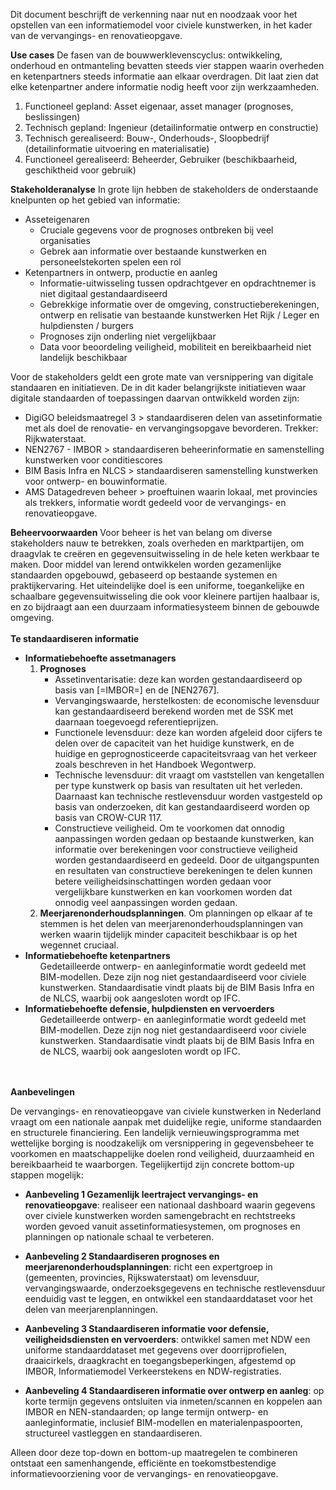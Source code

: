 Dit document beschrijft de verkenning naar nut en noodzaak voor het opstellen van een informatiemodel voor civiele kunstwerken, in het kader van de vervangings- en renovatieopgave.

**Use cases**
De fasen van de bouwwerklevenscyclus: ontwikkeling, onderhoud en ontmanteling bevatten steeds vier stappen waarin overheden en ketenpartners steeds informatie aan elkaar overdragen. Dit laat zien dat elke ketenpartner andere informatie nodig heeft voor zijn werkzaamheden. 

1. Functioneel gepland: Asset eigenaar, asset manager (prognoses, beslissingen)
2. Technisch gepland: Ingenieur (detailinformatie ontwerp en constructie)
3. Technisch gerealiseerd: Bouw-, Onderhouds-, Sloopbedrijf (detailinformatie uitvoering en materialisatie)
4. Functioneel gerealiseerd: Beheerder, Gebruiker (beschikbaarheid, geschiktheid voor gebruik)

**Stakeholderanalyse**
In grote lijn hebben de stakeholders de onderstaande knelpunten op het gebied van informatie:
* Asseteigenaren
  * Cruciale gegevens voor de prognoses ontbreken bij veel organisaties
  * Gebrek aan informatie over bestaande kunstwerken   en personeelstekorten spelen een rol
* Ketenpartners in ontwerp, productie en aanleg 
  * Informatie-uitwisseling tussen opdrachtgever en opdrachtnemer is niet digitaal gestandaardiseerd
  * Gebrekkige informatie over de omgeving, constructieberekeningen, ontwerp en relisatie van bestaande kunstwerken
Het Rijk /  Leger en hulpdiensten / burgers
  * Prognoses zijn onderling niet vergelijkbaar 
  * Data voor beoordeling veiligheid, mobiliteit en bereikbaarheid niet landelijk beschikbaar

Voor de stakeholders geldt een grote mate van versnippering van digitale standaaren en initiatieven. De in dit kader belangrijkste initiatieven waar digitale standaarden of toepassingen daarvan ontwikkeld worden zijn:

* DigiGO beleidsmaatregel 3 > standaardiseren delen van assetinformatie met als doel de renovatie- en vervangingsopgave bevorderen. Trekker: Rijkwaterstaat.
* NEN2767 - IMBOR > standaardiseren beheerinformatie en samenstelling kunstwerken voor conditiescores
* BIM Basis Infra en NLCS >  standaardiseren samenstelling kunstwerken voor ontwerp- en bouwinformatie. 
* AMS Datagedreven beheer > proeftuinen waarin lokaal, met provincies als trekkers, informatie wordt gedeeld voor de vervangings- en renovatieopgave. 

<b>Beheervoorwaarden</b>
Voor beheer is het van belang om diverse stakeholders nauw te betrekken, zoals overheden en marktpartijen, om draagvlak te creëren en gegevensuitwisseling in de hele keten werkbaar te maken. Door middel van lerend ontwikkelen worden gezamenlijke standaarden opgebouwd, gebaseerd op bestaande systemen en praktijkervaring. Het uiteindelijke doel is een uniforme, toegankelijke en schaalbare gegevensuitwisseling die ook voor kleinere partijen haalbaar is, en zo bijdraagt aan een duurzaam informatiesysteem binnen de gebouwde omgeving.
<br><br>
<b>Te standaardiseren informatie</b>

<ul><li><b>Informatiebehoefte assetmanagers</b>
<ol><li><b>Prognoses</b>
<ul><li>Assetinventarisatie: deze kan worden gestandaardiseerd op basis van [=IMBOR=] en de [NEN2767].
<li>Vervangingswaarde, herstelkosten: de economische levensduur kan gestandaardiseerd berekend worden met de SSK met daarnaan toegevoegd referentieprijzen.
<li>Functionele levensduur: deze kan worden afgeleid door cijfers te delen over de capaciteit van het huidige kunstwerk, en de huidige en geprognosticeerde capaciteitsvraag van het verkeer zoals beschreven in het Handboek Wegontwerp.
<li>Technische levensduur: dit vraagt om vaststellen van kengetallen per type kunstwerk op basis van resultaten uit het verleden. Daarnaast kan technische restlevensduur worden vastgesteld op basis van onderzoeken, dit kan gestandaardiseerd worden op basis van CROW-CUR 117.
<li>Constructieve veiligheid. Om te voorkomen dat onnodig aanpassingen worden gedaan op bestaande kunstwerken, kan informatie over berekeningen voor constructieve veiligheid worden gestandaardiseerd en gedeeld. Door de uitgangspunten en resultaten van constructieve berekeningen te delen kunnen betere veiligheidsinschattingen worden gedaan voor vergelijkbare kunstwerken en kan voorkomen worden dat onnodig veel aanpassingen worden gedaan. 
</ul>
<li><b>Meerjarenonderhoudsplanningen</b>. Om planningen op elkaar af te stemmen is het delen van meerjarenonderhoudsplanningen van werken waarin tijdelijk minder capaciteit beschikbaar is op het wegennet cruciaal. 
</ol>
<li><b>Informatiebehoefte ketenpartners</b>
<ul>Gedetailleerde ontwerp- en aanleginformatie wordt gedeeld met BIM-modellen. Deze zijn nog niet gestandaardiseerd voor civiele kunstwerken. Standaardisatie vindt plaats bij de BIM Basis Infra en de NLCS, waarbij ook aangesloten wordt op IFC. 
</ul>
<li><b>Informatiebehoefte defensie, hulpdiensten en vervoerders</b>
<ul>Gedetailleerde ontwerp- en aanleginformatie wordt gedeeld met BIM-modellen. Deze zijn nog niet gestandaardiseerd voor civiele kunstwerken. Standaardisatie vindt plaats bij de BIM Basis Infra en de NLCS, waarbij ook aangesloten wordt op IFC. 
</ul>
</ul>
<br><br>
<b>Aanbevelingen</b>

De vervangings- en renovatieopgave van civiele kunstwerken in Nederland vraagt om een nationale aanpak met duidelijke regie, uniforme standaarden en structurele financiering. Een landelijk vernieuwingsprogramma met wettelijke borging is noodzakelijk om versnippering in gegevensbeheer te voorkomen en maatschappelijke doelen rond veiligheid, duurzaamheid en bereikbaarheid te waarborgen. Tegelijkertijd zijn concrete bottom-up stappen mogelijk: 

* <b>Aanbeveling 1 Gezamenlijk leertraject vervangings- en renovatieopgave</b>: realiseer een nationaal dashboard waarin gegevens over civiele kunstwerken worden samengebracht en rechtstreeks worden gevoed vanuit assetinformatiesystemen, om prognoses en planningen op nationale schaal te verbeteren.

* <b>Aanbeveling 2 Standaardiseren prognoses en meerjarenonderhoudsplanningen</b>: richt een expertgroep in (gemeenten, provincies, Rijkswaterstaat) om levensduur, vervangingswaarde, onderzoeksgegevens en technische restlevensduur eenduidig vast te leggen, en ontwikkel een standaarddataset voor het delen van meerjarenplanningen.

* <b>Aanbeveling 3 Standaardiseren informatie voor defensie, veiligheidsdiensten en vervoerders</b>: ontwikkel samen met NDW een uniforme standaarddataset met gegevens over doorrijprofielen, draaicirkels, draagkracht en toegangsbeperkingen, afgestemd op IMBOR, Informatiemodel Verkeerstekens en NDW-registraties.

* <b>Aanbeveling 4 Standaardiseren informatie over ontwerp en aanleg</b>: op korte termijn gegevens ontsluiten via inmeten/scannen en koppelen aan IMBOR en NEN-standaarden; op lange termijn ontwerp- en aanleginformatie, inclusief BIM-modellen en materialenpaspoorten, structureel vastleggen en standaardiseren.

Alleen door deze top-down en bottom-up maatregelen te combineren ontstaat een samenhangende, efficiënte en toekomstbestendige informatievoorziening voor de vervangings- en renovatieopgave.
